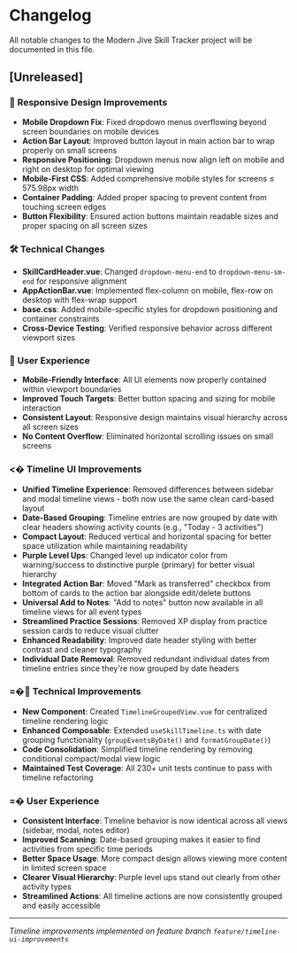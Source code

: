 # Changelog

All notable changes to the Modern Jive Skill Tracker project will be documented in this file.

## [Unreleased]

### 📱 Responsive Design Improvements
- **Mobile Dropdown Fix**: Fixed dropdown menus overflowing beyond screen boundaries on mobile devices
- **Action Bar Layout**: Improved button layout in main action bar to wrap properly on small screens
- **Responsive Positioning**: Dropdown menus now align left on mobile and right on desktop for optimal viewing
- **Mobile-First CSS**: Added comprehensive mobile styles for screens ≤ 575.98px width
- **Container Padding**: Added proper spacing to prevent content from touching screen edges
- **Button Flexibility**: Ensured action buttons maintain readable sizes and proper spacing on all screen sizes

### 🛠️ Technical Changes
- **SkillCardHeader.vue**: Changed `dropdown-menu-end` to `dropdown-menu-sm-end` for responsive alignment
- **AppActionBar.vue**: Implemented flex-column on mobile, flex-row on desktop with flex-wrap support
- **base.css**: Added mobile-specific styles for dropdown positioning and container constraints
- **Cross-Device Testing**: Verified responsive behavior across different viewport sizes

### 👤 User Experience
- **Mobile-Friendly Interface**: All UI elements now properly contained within viewport boundaries
- **Improved Touch Targets**: Better button spacing and sizing for mobile interaction
- **Consistent Layout**: Responsive design maintains visual hierarchy across all screen sizes
- **No Content Overflow**: Eliminated horizontal scrolling issues on small screens

### <� Timeline UI Improvements
- **Unified Timeline Experience**: Removed differences between sidebar and modal timeline views - both now use the same clean card-based layout
- **Date-Based Grouping**: Timeline entries are now grouped by date with clear headers showing activity counts (e.g., "Today - 3 activities")
- **Compact Layout**: Reduced vertical and horizontal spacing for better space utilization while maintaining readability
- **Purple Level Ups**: Changed level up indicator color from warning/success to distinctive purple (primary) for better visual hierarchy
- **Integrated Action Bar**: Moved "Mark as transferred" checkbox from bottom of cards to the action bar alongside edit/delete buttons
- **Universal Add to Notes**: "Add to notes" button now available in all timeline views for all event types
- **Streamlined Practice Sessions**: Removed XP display from practice session cards to reduce visual clutter
- **Enhanced Readability**: Improved date header styling with better contrast and cleaner typography
- **Individual Date Removal**: Removed redundant individual dates from timeline entries since they're now grouped by date headers

### =� Technical Improvements
- **New Component**: Created `TimelineGroupedView.vue` for centralized timeline rendering logic
- **Enhanced Composable**: Extended `useSkillTimeline.ts` with date grouping functionality (`groupEventsByDate()` and `formatGroupDate()`)
- **Code Consolidation**: Simplified timeline rendering by removing conditional compact/modal view logic
- **Maintained Test Coverage**: All 230+ unit tests continue to pass with timeline refactoring

### =� User Experience
- **Consistent Interface**: Timeline behavior is now identical across all views (sidebar, modal, notes editor)
- **Improved Scanning**: Date-based grouping makes it easier to find activities from specific time periods
- **Better Space Usage**: More compact design allows viewing more content in limited screen space
- **Clearer Visual Hierarchy**: Purple level ups stand out clearly from other activity types
- **Streamlined Actions**: All timeline actions are now consistently grouped and easily accessible

---

*Timeline improvements implemented on feature branch `feature/timeline-ui-improvements`*